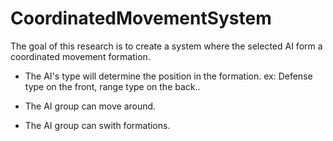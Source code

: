# CoordinatedMovementSystem

The goal of this research is to create a system where the selected AI form a coordinated movement formation.
 

  - The AI's type will determine the position in the formation. ex: Defense type on the front, range type on the back..
  
  - The AI group can move around.
  
  - The AI group can swith formations.
